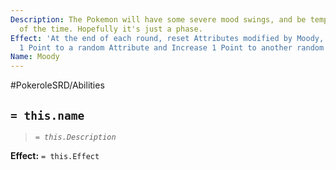```yaml
---
Description: The Pokemon will have some severe mood swings, and be temperamental most
  of the time. Hopefully it's just a phase.
Effect: 'At the end of each round, reset Attributes modified by Moody, then Reduce
  1 Point to a random Attribute and Increase 1 Point to another random Attribute. '
Name: Moody
---
```


#PokeroleSRD/Abilities

## `= this.name`

> *`= this.Description`*

**Effect:** `= this.Effect`
